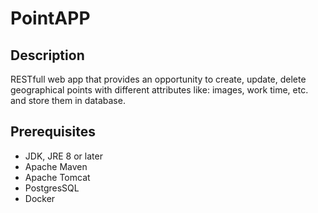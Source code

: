 # PointAPP
## Description

RESTfull web app that provides an opportunity to create, update, delete geographical points with different attributes like: images, work time, etc. and store them in database.  

## Prerequisites

   * JDK, JRE 8 or later
   * Apache Maven
   * Apache Tomcat
   * PostgresSQL
   * Docker

